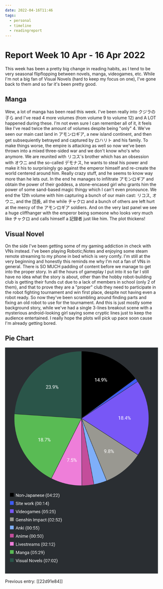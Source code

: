 ```yaml
---
date: 2022-04-16T11:46
tags:
  - personal
  - timeline
  - readingreport
---
```


# Report Week 10 Apr - 16 Apr 2022

This week has been a pretty big change in reading habits, as I tend to be very
seasonal flipflopping between novels, manga, videogames, etc. While I'm not a
big fan of Visual Novels (hard to keep my focus on one), I've gone back to them
and so far it's been pretty good.

## Manga

Wew, a lot of manga has been read this week. I've been really into クジラの子ら
and I've read 4 more volumes (from volume 9 to volume 12) and A LOT happened
during these. I'm not even sure I can remember all of it, it feels like I've
read twice the amount of volumes despite being "only" 4. We've seen our main
cast land in アモンロギア, a new island continent, and then get subsequiently
betrayed and captured by ロハリト and his family. To make things worse, the
empire is attacking as well so now we've been thrown into a mixed three-sided
war and we don't know who's who anymore. We are reunited with リコス's brother
which has an obsession with オウニ and the so-called デモナス, he wants to steal
his power and make it his to surprisingly go against the emperor himself and
re-create the world centered around him. Really crazy stuff, and he seems to know
way more than he lets out. In the end he manages to infiltrate アモンロギア and
obtain the power of their goddess, a stone-encased girl who grants him the power
of some sand-based magic thingy which I can't even pronounce. We end the 12th
volume with him capturing a bunch of our main cast: リコス, オウニ, and the 団長,
all the while チャクロ and a bunch of others are left hurt at the mercy of the
アモンロギア soldiers. And on the very last panel we see a huge cliffhanger with
the emperor being someone who looks very much like チャクロ and calls himself a
記録者 just like him. The plot thickens!

## Visual Novel

On the side I've been getting some of my gaming addiction in check with VNs
instead. I've been playing Robotic;Notes and enjoying some steam remote
streaming to my phone in bed which is very comfy. I'm still at the very
beginning and honestly this reminds me why I'm not a fan of VNs in general.
There is SO MUCH padding of content before we manage to get into the proper
story. In all the hours of gameplay I put into it so far I still have no idea
what the story is about, other than the hobby robot-building club is getting
their funds cut due to a lack of members in school (only 2 of them), and that
to prove they are a "proper" club they need to participate in the robot fighting
tournament and win first place, despite not having even a robot ready. So now
they've been scrambling around finding parts and fixing an old robot to use for
the tournament. And this is just mostly some background story, while we've had a
single 3-lines breakout scene with a mysterious android-looking girl saying some
cryptic lines just to keep the audience entertained. I really hope the plots
will pick up pace soon cause I'm already getting bored.

## Pie Chart

![Report](./static/reports/2022-04-16.png)

Previous entry: [[22d91e84]]


